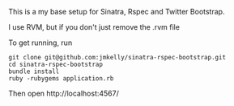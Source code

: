 This is a my base setup for Sinatra, Rspec and Twitter Bootstrap.

I use RVM, but if you don't just remove the .rvm file

To get running, run

```
git clone git@github.com:jmkelly/sinatra-rspec-bootstrap.git
cd sinatra-rspec-bootstrap
bundle install
ruby -rubygems application.rb
```

Then open http://localhost:4567/
